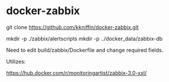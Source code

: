 # docker-zabbix

git clone https://github.com/kkniffin/docker-zabbix.git

mkdir -p ./zabbix/alertscripts
mkdir -p ../docker_data/zabbix-db

Need to edit build/zabbix/Dockerfile and change required fields.


Utilizes:

https://hub.docker.com/r/monitoringartist/zabbix-3.0-xxl/
